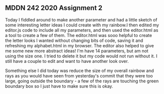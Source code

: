 ## MDDN 242 2020 Assignment 2

Today I fiddled around to make another parameter and had a little sketch of some interesting letter ideas I could create with my rainbow.I then edited my editor.js code to include all my parameters, and then used the editor.html as a tool to create a few of them. The editor.html was sooo helpful to create the letter looks I wanted without changing bits of code, saving it and refreshing my alphabet.html in my browser. The editor also helped to give me some new more abstract ideas! I'm have 14 parameters, but am not using the size one. I tried to delete it but my code would not run without it. I still have a couple to edit and want to have another look over.

Something else I did today was reduce the size of my overall rainbow and rays as you would have seen from yesterday's commit that they were too large, going outside the boundary - a few of the rays are touching the green boundary box so I just have to make sure this is okay. 



 


